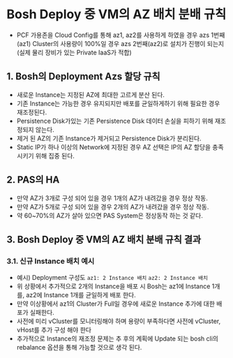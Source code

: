 
# Bosh Deploy 중 VM의 AZ 배치 분배 규칙
- PCF 가용존을 Cloud Config를 통해 az1, az2를 사용하게 하였을 경우 azs 1번째(az1) Cluster의 사용량이 100%일 경우 azs 2번째(az2)로 설치가 진행이 되는지  (실제 물리 장비가 있는 Private IaaS가 적합)


## 1. Bosh의 Deployment Azs 할당 규칙
- 새로운 Instance는 지정된 AZ에 최대한 고르게 분산 된다.
- 기존 Instance는 가능한 경우 유지되지만 배포를 균일하게하기 위해 필요한 경우 재조정된다.
- Persistence Disk가있는 기존 Persistence Disk 데이터 손실을 피하기 위해 재조정되지 않는다.
- 제거 된 AZ의 기존 Instance가 제거되고 Persistence Disk가 분리된다.
- Static IP가 하나 이상의 Network에 지정된 경우 AZ 선택은 IP의 AZ 할당을 충족시키기 위해 집중 된다.

## 2. PAS의 HA
- 만약 AZ가 3개로 구성 되어 있을 경우 1개의 AZ가 내려갔을 경우 정상 작동.
- 만약 AZ가 5개로 구성 되어 있을 경우 2개의 AZ가 내려갔을 경우 정상 작동.
- 약 60~70%의 AZ가 살아 있으면 PAS System은 정상동작 하는 것 같다.

## 3. Bosh Deploy 중 VM의 AZ 배치 분배 규칙 결과

### 3.1. 신규 Instance 배치 예시
- 예시) Deployment 구성도
	`az1: 2 Instance 배치`
	`az2: 2 Instance 배치`
- 위 상황에서 추가적으로 2개의 Instance을 배포 시 Bosh는 az1에 Instance 1개를, az2에 Instance 1개를 균일하게 배포 한다.
- 만약 이상황에서 az1의 Cluster가 Full일 경우에 새로운 Instance 추가에 대한 배포가 실패한다.
- 사전에 미리 vCluster를 모니터링해야 하며 용량이 부족하다면 사전에 vCluster, vHost를 추가 구성 해야 한다
- 추가적으로 Instance의 재조정 문제는 추 후의 계획에 Update 되는 bosh cli의 rebalance 옵션을 통해 가능할 것으로 생각 된다.
